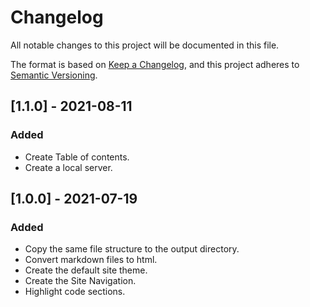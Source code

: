 # Changelog

All notable changes to this project will be documented in this file.

The format is based on [Keep a Changelog](https://keepachangelog.com/en/1.0.0/), and this project adheres to [Semantic Versioning](https://semver.org/spec/v2.0.0.html).

## [1.1.0] - 2021-08-11

### Added

- Create Table of contents.
- Create a local server.

## [1.0.0] - 2021-07-19

### Added

- Copy the same file structure to the output directory.
- Convert markdown files to html.
- Create the default site theme.
- Create the Site Navigation.
- Highlight code sections.
